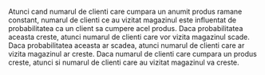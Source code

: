 Atunci cand numarul de clienti care cumpara un anumit produs ramane constant, numarul de clienti ce au vizitat magazinul este influentat de probabilitatea ca un client sa cumpere acel produs. Daca probabilitatea aceasta creste, atunci numarul de clienti care vor vizita magazinul scade. Daca probabilitatea aceasta ar scadea, atunci numarul de clienti care ar vizita magazinul ar creste.
Daca numarul de clienti care cumpara un produs creste, atunci si numarul de clienti care au vizitat magazinul va creste. 